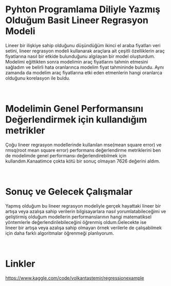 

# Pyhton Programlama Diliyle Yazmış Olduğum Basit Lineer Regrasyon Modeli

Lineer bir ilişkiye sahip olduğunu düşündüğüm ikinci el araba fiyatları veri setini, lineer regrasyon modeli kullanarak araçlara ait çeşitli
özelliklerin araç fiyatlarına nasıl bir etkide bulunduğunu algılayan bir model oluşturdum.
Modelimi eğittikten sonra modelimin araç fiyatlarını tahmin etmesini sağladım ve belirli hata oranlarınca modelim fiyat tahmininde bulundu.
Aynı zamanda da modelim araç fiyatlarına etki eden etmenlerin hangi oranlarca olduğunu korelasyon ile buldu.

<br>

# Modelimin Genel Performansını Değerlendirmek için kullandığım metrikler

Çoğu lineer regrasyon modellerinde kullanılan mse(mean square error) ve rmsq(root mean square error) performans değerlendirme metriklerini ben de
modelimde genel performansı değerlendirebilmek için kullandım.Kanaatimce çokta kötü bir sonuç olmayan 7626 değerini aldım.

<br>

# Sonuç ve Gelecek Çalışmalar

Yapmış olduğum bu lineer regrasyon modeliyle gerçek hayattaki lineer bir artışa veya azalışa sahip verilerin bilgisayarlara nasıl yorumlatabileceğimi
ve geliştirmiş olduğum modellerin performanslarının hangi matematiksel yöntemlerle değerlendirilebileceğini öğrenmiş oldum.Gelecekte ise  
lineer bir artışa veya azalışa sahip olmayan örnek verilerle de çalışabilmek için daha farklı algoritmalar öğrenmeği planlıyorum.

<br>

# Linkler

https://www.kaggle.com/code/volkantastemir/regressionexample
